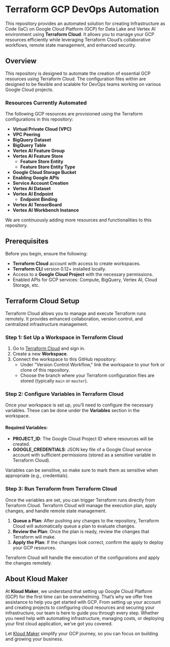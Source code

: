 # Terraform GCP DevOps Automation

This repository provides an automated solution for creating Infrastructure as Code (IaC) on Google Cloud Platform (GCP) for Data Lake and Vertex AI environment using **Terraform Cloud**. It allows you to manage your GCP resources efficiently while leveraging Terraform Cloud’s collaborative workflows, remote state management, and enhanced security.

## Overview

This repository is designed to automate the creation of essential GCP resources using Terraform Cloud. The configuration files within are designed to be flexible and scalable for DevOps teams working on various Google Cloud projects.

### Resources Currently Automated
The following GCP resources are provisioned using the Terraform configurations in this repository:

- **Virtual Private Cloud (VPC)**
- **VPC Peering**
- **BigQuery Dataset**
- **BigQuery Table**
- **Vertex AI Feature Group**
- **Vertex AI Feature Store**
  - **Feature Store Entity**
  - **Feature Store Entity Type**
- **Google Cloud Storage Bucket**
- **Enabling Google APIs**
- **Service Account Creation**
- **Vertex AI Dataset**
- **Vertex AI Endpoint**
  - **Endpoint Binding**
- **Vertex AI TensorBoard**
- **Vertex AI Workbench Instance**

We are continuously adding more resources and functionalities to this repository.

## Prerequisites

Before you begin, ensure the following:

- **Terraform Cloud** account with access to create workspaces.
- **Terraform CLI** version 0.12+ installed locally.
- Access to a **Google Cloud Project** with the necessary permissions.
- Enabled APIs for GCP services: Compute, BigQuery, Vertex AI, Cloud Storage, etc.

## Terraform Cloud Setup

Terraform Cloud allows you to manage and execute Terraform runs remotely. It provides enhanced collaboration, version control, and centralized infrastructure management.

### Step 1: Set Up a Workspace in Terraform Cloud
1. Go to [Terraform Cloud](https://app.terraform.io/) and sign in.
2. Create a new **Workspace**.
3. Connect the workspace to this GitHub repository:
   - Under "Version Control Workflow," link the workspace to your fork or clone of this repository.
   - Choose the branch where your Terraform configuration files are stored (typically `main` or `master`).

### Step 2: Configure Variables in Terraform Cloud
Once your workspace is set up, you’ll need to configure the necessary variables. These can be done under the **Variables** section in the workspace.

#### Required Variables:

- **PROJECT_ID**: The Google Cloud Project ID where resources will be created.
- **GOOGLE_CREDENTIALS**: JSON key file of a Google Cloud service account with sufficient permissions (stored as a sensitive variable in Terraform Cloud).

Variables can be sensitive, so make sure to mark them as sensitive when appropriate (e.g., credentials).

### Step 3: Run Terraform from Terraform Cloud

Once the variables are set, you can trigger Terraform runs directly from Terraform Cloud. Terraform Cloud will manage the execution plan, apply changes, and handle remote state management.

1. **Queue a Plan**: After pushing any changes to the repository, Terraform Cloud will automatically queue a plan to evaluate changes.
2. **Review the Plan**: Once the plan is ready, review the changes that Terraform will make.
3. **Apply the Plan**: If the changes look correct, confirm the apply to deploy your GCP resources.

Terraform Cloud will handle the execution of the configurations and apply the changes remotely.



## About Kloud Maker

At **Kloud Maker**, we understand that setting up Google Cloud Platform (GCP) for the first time can be overwhelming. That’s why we offer free assistance to help you get started with GCP. From setting up your account and creating projects to configuring cloud resources and securing your infrastructure, our team is here to guide you through every step. Whether you need help with automating infrastructure, managing costs, or deploying your first cloud application, we’ve got you covered.

Let [Kloud Maker](https://www.linkedin.com/in/manishguptalondon/) simplify your GCP journey, so you can focus on building and growing your business.



